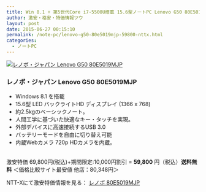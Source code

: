 ```yaml
---
title: Win 8.1 + 第5世代Core i7-5500U搭載 15.6型ノートPC Lenovo G50 80E5019MJP 激安特価59,800円！送料無料！
author: 激安・格安・特価情報ツウ
layout: post
date: 2015-06-27 00:15:10
permalink: /note-pc/lenovo-g50-80e5019mjp-59800-nttx.html
categories:
  - ノートPC
---
```

<div class="img-bg2 img_L">
  <a href="//px.a8.net/svt/ejp?a8mat=ZYP6S+8IMA3E+S1Q+BWGDT&#038;a8ejpredirect=//nttxstore.jp/_II_LN14917490" target="_blank"><img border="0" alt="レノボ・ジャパン Lenovo G50 80E5019MJP" src="//image.nttxstore.jp/l2_images/L/LN/LN14917490.jpg" data-recalc-dims="1" /></a>
</div>

### レノボ・ジャパン Lenovo G50 80E5019MJP
<!--more-->

* Windows 8.1 を搭載
* 15.6型 LED バックライトHD ディスプレイ (1366 x 768)
* 約2.5kgのベーシックノート。
* 人間工学に基づいた快適なキー・タッチを実現。
* 外部デバイスに高速接続するUSB 3.0
* バッテリーモードを自由に切り替え可能
* 内蔵Webカメラ 720p HDカメラを内蔵。

<br clear="all" />激安特価 69,800円(税込)+期間限定:10,000円割引 = <span class="tokka-price"><strong>59,800</strong></span> 円（税込）**送料無料**
＜価格比較サイト最安値 他店：80,348円＞

NTT-Xにて激安特価情報を見る： <a href="//px.a8.net/svt/ejp?a8mat=ZYP6S+8IMA3E+S1Q+BWGDT&#038;a8ejpredirect=//nttxstore.jp/_II_LN14917490" target="_blank"><span class="fs150p">レノボ 80E5019MJP</span></a>